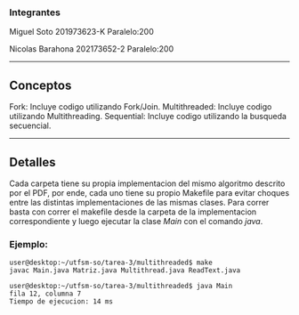 ### Integrantes
Miguel Soto
201973623-K
Paralelo:200

Nicolas Barahona
202173652-2
Paralelo:200

____
## Conceptos
Fork: Incluye codigo utilizando Fork/Join.
Multithreaded: Incluye codigo utilizando Multithreading.
Sequential: Incluye codigo utilizando la busqueda secuencial.

____
## Detalles

Cada carpeta tiene su propia implementacion del mismo algoritmo descrito por el PDF, por ende, cada
uno tiene su propio Makefile para evitar choques entre las distintas implementaciones de las mismas
clases. Para correr basta con correr el makefile desde la carpeta de la implementacion correspondiente
y luego ejecutar la clase _Main_ con el comando _java_.

### Ejemplo:

```console
user@desktop:~/utfsm-so/tarea-3/multithreaded$ make
javac Main.java Matriz.java Multithread.java ReadText.java
```

```console
user@desktop:~/utfsm-so/tarea-3/multithreaded$ java Main
fila 12, columna 7
Tiempo de ejecucion: 14 ms
```